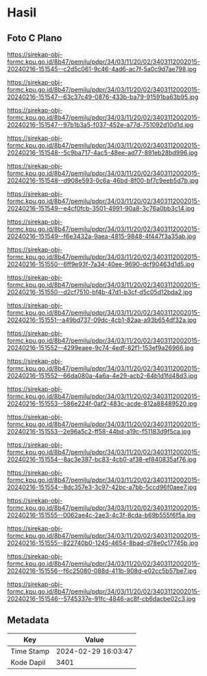 # Hasil

## Foto C Plano

https://sirekap-obj-formc.kpu.go.id/8b47/pemilu/pdpr/34/03/11/20/02/3403112002015-20240216-151545--c2d5c061-9c46-4ad6-ac7f-5a0c9d7ae798.jpg

https://sirekap-obj-formc.kpu.go.id/8b47/pemilu/pdpr/34/03/11/20/02/3403112002015-20240216-151547--63c37c49-0876-433b-ba79-91591ba63b95.jpg

https://sirekap-obj-formc.kpu.go.id/8b47/pemilu/pdpr/34/03/11/20/02/3403112002015-20240216-151547--97b1b3a5-f037-452e-a77d-751092d10d1d.jpg

https://sirekap-obj-formc.kpu.go.id/8b47/pemilu/pdpr/34/03/11/20/02/3403112002015-20240216-151548--5c9ba717-4ac5-48ee-ad77-891eb28bd996.jpg

https://sirekap-obj-formc.kpu.go.id/8b47/pemilu/pdpr/34/03/11/20/02/3403112002015-20240216-151548--d908e593-0c6a-46bd-8f00-bf7c9eeb5d7b.jpg

https://sirekap-obj-formc.kpu.go.id/8b47/pemilu/pdpr/34/03/11/20/02/3403112002015-20240216-151549--e4cf0fcb-3501-4991-90a8-3c76a0bb3c14.jpg

https://sirekap-obj-formc.kpu.go.id/8b47/pemilu/pdpr/34/03/11/20/02/3403112002015-20240216-151549--f6e3432a-9aea-4815-9848-4f447f3a35ab.jpg

https://sirekap-obj-formc.kpu.go.id/8b47/pemilu/pdpr/34/03/11/20/02/3403112002015-20240216-151550--6ff9e93f-7a34-40ee-9690-dcf90463d1d5.jpg

https://sirekap-obj-formc.kpu.go.id/8b47/pemilu/pdpr/34/03/11/20/02/3403112002015-20240216-151550--d2cf7510-bf4b-47d1-b3cf-d5c05d12bda2.jpg

https://sirekap-obj-formc.kpu.go.id/8b47/pemilu/pdpr/34/03/11/20/02/3403112002015-20240216-151551--a49bd737-09dc-4cb1-82aa-a93b654df32a.jpg

https://sirekap-obj-formc.kpu.go.id/8b47/pemilu/pdpr/34/03/11/20/02/3403112002015-20240216-151552--4299eaee-9c74-4edf-82f1-153ef9a26966.jpg

https://sirekap-obj-formc.kpu.go.id/8b47/pemilu/pdpr/34/03/11/20/02/3403112002015-20240216-151552--66da080a-4a6a-4e29-acb2-64b1d1fd48d3.jpg

https://sirekap-obj-formc.kpu.go.id/8b47/pemilu/pdpr/34/03/11/20/02/3403112002015-20240216-151553--586e224f-0af2-483c-acde-812a88489520.jpg

https://sirekap-obj-formc.kpu.go.id/8b47/pemilu/pdpr/34/03/11/20/02/3403112002015-20240216-151553--2e96a5c2-ff58-44bd-a19c-f51183d9f5ca.jpg

https://sirekap-obj-formc.kpu.go.id/8b47/pemilu/pdpr/34/03/11/20/02/3403112002015-20240216-151554--8ac3e387-bc83-4cb0-af38-ef840835af76.jpg

https://sirekap-obj-formc.kpu.go.id/8b47/pemilu/pdpr/34/03/11/20/02/3403112002015-20240216-151554--8dc357e3-3c97-42bc-a7bb-5ccd96f0aee7.jpg

https://sirekap-obj-formc.kpu.go.id/8b47/pemilu/pdpr/34/03/11/20/02/3403112002015-20240216-151555--0062ae4c-2ae3-4c3f-8cda-b69b555f6f5a.jpg

https://sirekap-obj-formc.kpu.go.id/8b47/pemilu/pdpr/34/03/11/20/02/3403112002015-20240216-151555--822740b0-1245-4654-8bad-d78e0c17745b.jpg

https://sirekap-obj-formc.kpu.go.id/8b47/pemilu/pdpr/34/03/11/20/02/3403112002015-20240216-151556--f6c25080-088d-411b-908d-e02cc5b57be7.jpg

https://sirekap-obj-formc.kpu.go.id/8b47/pemilu/pdpr/34/03/11/20/02/3403112002015-20240216-151546--5745337e-91fc-4846-ac8f-cb6dacbe02c3.jpg


## Metadata

| Key        | Value               |
| ---------- | ------------------- |
| Time Stamp | 2024-02-29 16:03:47 |
| Kode Dapil | 3401                |



